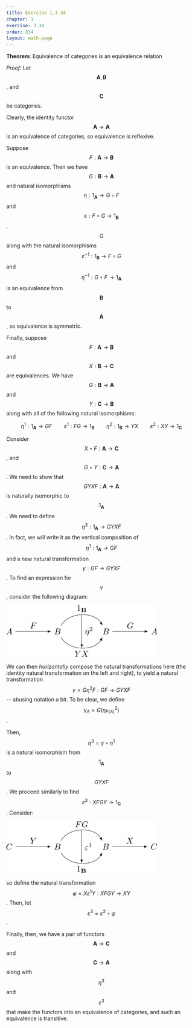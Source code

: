 ```yaml
---
title: Exercise 1.3.34
chapter: 1
exercise: 3.34
order: 334
layout: math-page
---
```



**Theorem**:
Equivalence of categories is an equivalence relation


*Proof*:
Let $$\mathbf{A}, \mathbf{B}$$, and $$\mathbf{C}$$ be categories.

Clearly, the identity functor $$\mathbf{A} \rightarrow \mathbf{A}$$ is an equivalence of categories, so equivalence is reflexive.

Suppose $$F : \mathbf{A} \rightarrow \mathbf{B}$$ is an equivalence.
Then we have $$G : \mathbf{B} \rightarrow \mathbf{A}$$ and natural isomorphisms $$\eta : 1_{\mathbf{A}} \rightarrow G \circ F$$ and $$\varepsilon : F \circ G \rightarrow 1_{\mathbf{B}}$$.
$$G$$ along with the natural isomorphisms $$\varepsilon^{-1} : 1_{\mathbf{B}} \rightarrow F \circ G$$ and $$\eta^{-1} : G \circ F \rightarrow 1_{\mathbf{A}}$$ is an equivalence from $$\mathbf{B}$$ to $$\mathbf{A}$$, so equivalence is symmetric.

Finally, suppose $$F : \mathbf{A} \rightarrow \mathbf{B}$$ and $$X : \mathbf{B} \rightarrow \mathbf{C}$$ are equivalences.
We have $$G : \mathbf{B} \rightarrow \mathbf{A}$$ and $$Y : \mathbf{C} \rightarrow \mathbf{B}$$ along with all of the following natural isomorphisms:

$$
\eta^1 : 1_{\mathbf{A}} \rightarrow GF \qquad \varepsilon^1 : FG \rightarrow 1_{\mathbf{B}} \qquad \eta^2 : 1_{\mathbf{B}} \rightarrow YX \qquad \varepsilon^2 : XY \rightarrow 1_{\mathbf{C}}
$$

Consider $$X \circ F : \mathbf{A} \rightarrow \mathbf{C}$$, and $$G \circ Y : \mathbf{C} \rightarrow \mathbf{A}$$.
We need to show that $$GYXF : \mathbf{A} \rightarrow \mathbf{A}$$ is naturally isomorphic to $$1_{\mathbf{A}}$$.
We need to define $$\eta^3 : 1_{\mathbf{A}} \rightarrow GYXF$$.
In fact, we will write it as the vertical composition of $$\eta^1 : 1_{\mathbf{A}} \rightarrow GF$$ and a new natural transformation $$\gamma : GF \rightarrow GYXF$$.
To find an expression for $$\gamma$$, consider the following diagram:

<div class="math-figure"><img src="/img/math_solutions/leinster/e1-3-34_1.svg" width="400"/></div>

We can then *horizontally* compose the natural transformations here (the identity natural transformation on the left and right), to yield a natural transformation $$\gamma = G \eta^2 F : GF \rightarrow GYXF$$ -- abusing notation a bit.
To be clear, we define $$\gamma_A = G(\eta^2_{F(A)})$$.

Then, $$\eta^3 = \gamma \circ \eta^1$$ is a natural isomorphism from $$1_{\mathbf{A}}$$ to $$GYXF$$.
We proceed similarly to find $$\varepsilon^3 : XFGY \rightarrow 1_{\mathbf{C}}$$.
Consider:

<div class="math-figure"><img src="/img/math_solutions/leinster/e1-3-34_2.svg" width="400"/></div>

so define the natural transformation $$\varphi = X \varepsilon^1 Y : XFGY \rightarrow XY$$.
Then, let $$\varepsilon^3 = \varepsilon^2 \circ \varphi$$.

Finally, then, we have a pair of functors $$\mathbf{A} \rightarrow \mathbf{C}$$ and $$\mathbf{C} \rightarrow \mathbf{A}$$ along with $$\eta^3$$ and $$\varepsilon^3$$ that make the functors into an equivalence of categories, and such an equivalence is transitive.